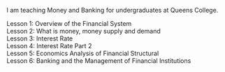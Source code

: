 I am teaching Money and Banking for undergraduates at Queens College.<br />

Lesson 1: Overview of the Financial System<br />
Lesson 2: What is money, money supply and demand<br />
Lesson 3: Interest Rate<br />
Lesson 4: Interest Rate Part 2<br />
Lesson 5: Economics Analysis of Financial Structural<br />
Lesson 6: Banking and the Management of Financial Institutions<br />
